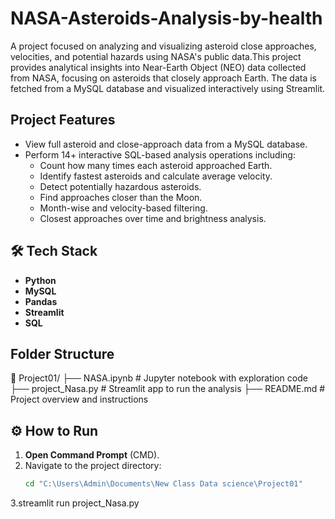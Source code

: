 # NASA-Asteroids-Analysis-by-health
A project focused on analyzing and visualizing asteroid close approaches, velocities, and potential hazards using NASA's public data.This project provides analytical insights into Near-Earth Object (NEO) data collected from NASA, focusing on asteroids that closely approach Earth. The data is fetched from a MySQL database and visualized interactively using Streamlit.

## Project Features

- View full asteroid and close-approach data from a MySQL database.
- Perform 14+ interactive SQL-based analysis operations including:
  - Count how many times each asteroid approached Earth.
  - Identify fastest asteroids and calculate average velocity.
  - Detect potentially hazardous asteroids.
  - Find approaches closer than the Moon.
  - Month-wise and velocity-based filtering.
  - Closest approaches over time and brightness analysis.

## 🛠 Tech Stack

- **Python**
- **MySQL**
- **Pandas**
- **Streamlit**
- **SQL**

## Folder Structure
📁 Project01/
├── NASA.ipynb # Jupyter notebook with exploration code
├── project_Nasa.py # Streamlit app to run the analysis
├── README.md # Project overview and instructions


## ⚙️ How to Run

1. **Open Command Prompt** (CMD).
2. Navigate to the project directory:
   ```bash
   cd "C:\Users\Admin\Documents\New Class Data science\Project01"
3.streamlit run project_Nasa.py


